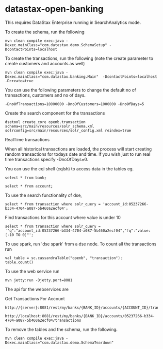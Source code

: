 # datastax-open-banking

This requires DataStax Enterprise running in SearchAnalytics mode.

To create the schema, run the following

	mvn clean compile exec:java -Dexec.mainClass="com.datastax.demo.SchemaSetup" -DcontactPoints=localhost

To create the transactions, run the following (note the create parameter to create customers and accounts as well)
	
	mvn clean compile exec:java -Dexec.mainClass="com.datastax.banking.Main"  -DcontactPoints=localhost -Dcreate=true

You can use the following parameters to change the default no of transactions, customers and no of days.
	
	-DnoOfTransactions=10000000 -DnoOfCustomers=1000000 -DnoOfDays=5

Create the search component for the transactions 

	dsetool create_core openb.transaction schema=src/main/resources/solr_schema.xml solrconfig=src/main/resources/solr_config.xml reindex=true	


RealTime transactions

When all historical transactions are loaded, the process will start creating random transactions for todays date and time. If you wish just to run real time transactions specify -DnoOfDays=0.

You can use the cql shell (cqlsh) to access data in the tables eg.

	select * from bank;
	
	select * from account;		

To use the search functionality of dse,

	select * from transaction where solr_query = 'account_id:05237266-b334-4704-a087-5b460a2ecf04';

Find transactions for this account where value is under 10

	select * from transaction where solr_query = '"q":"account_id:05237266-b334-4704-a087-5b460a2ecf04","fq":"value:[-10 TO 0]"'; 

To use spark, run 'dse spark' from a dse node. To count all the transactions run

	val table = sc.cassandraTable("openb", "transaction"); 	
	table.count()

To use the web service run 

	mvn jetty:run -Djetty.port=8081
	
The api for the webservices are 

Get Transactions For Account 
	
	http://{server}:8081/rest/my/banks/{BANK_ID}/accounts/{ACCOUNT_ID}/transactions
	
	http://localhost:8081/rest/my/banks/{BANK_ID}/accounts/05237266-b334-4704-a087-5b460a2ecf04/transactions

To remove the tables and the schema, run the following.

    mvn clean compile exec:java -Dexec.mainClass="com.datastax.demo.SchemaTeardown"

